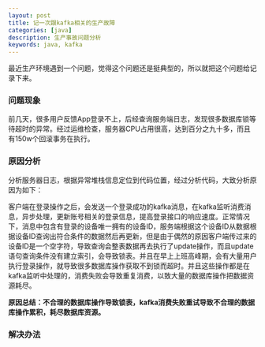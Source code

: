 ```yaml
---
layout: post
title: 记一次跟kafka相关的生产故障
categories: [java]
description: 生产事故问题分析
keywords: java, kafka
---
```


最近生产环境遇到一个问题，觉得这个问题还是挺典型的，所以就把这个问题给记录下来。

### 问题现象
前几天，很多用户反馈App登录不上，后经查询服务端日志，发现很多数据库锁等待超时的异常。经过运维检查，服务器CPU占用很高，达到百分之九十多，而且有150w个回滚事务在执行。

### 原因分析

分析服务器日志，根据异常堆栈信息定位到代码位置，经过分析代码，大致分析原因为如下：

客户端在登录操作之后，会发送一个登录成功的kafka消息，在kafka监听消费消息，异步处理，更新账号相关的登录信息，提高登录接口的响应速度。正常情况下，消息中包含有登录的设备唯一拥有的设备ID，服务端根据这个设备ID从数据根据设备ID查询出符合条件的数据然后再更新，但是由于偶然的原因客户端传过来的设备ID是一个空字符，导致查询会整表数据再去执行了update操作，而且update语句查询条件没有建立索引，会导致锁表。并且在早上上班高峰期，会有大量用户执行登录操作，就导致很多数据库操作获取不到锁而超时。并且这些操作都是在kafka监听中处理的，消费失败会导致重复消费，以致大量的数据库操作把数据资源耗尽。

**原因总结：不合理的数据库操作导致锁表，kafka消费失败重试导致不合理的数据库操作累积，耗尽数据库资源。**

### 解决办法

